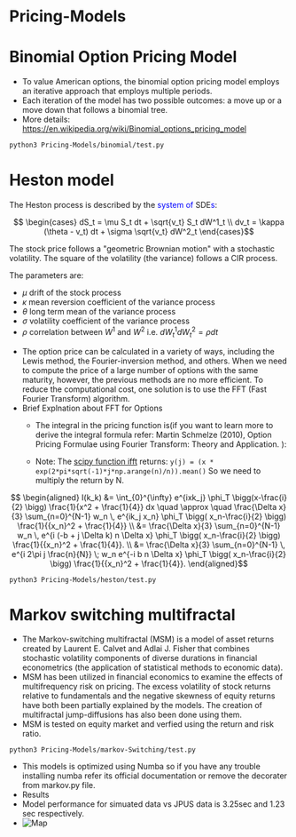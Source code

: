 # Pricing-Models

# Binomial Option Pricing Model
* To value American options, the binomial option pricing model employs an iterative approach that employs multiple periods.
* Each iteration of the model has two possible outcomes: a move up or a move down that follows a binomial tree.
* More details: https://en.wikipedia.org/wiki/Binomial_options_pricing_model
```
python3 Pricing-Models/binomial/test.py
```

# Heston model

The Heston process is described by the <font color=blue> system of </font> SDE<font color=blue>s</font>: 

$$ \begin{cases}
dS_t = \mu S_t dt + \sqrt{v_t} S_t dW^1_t \\
dv_t = \kappa (\theta - v_t) dt + \sigma \sqrt{v_t} dW^2_t 
\end{cases}$$

The stock price follows a "geometric Brownian motion" with a stochastic volatility. The square of the volatility (the variance) follows a CIR process.   


The parameters are:
- $\mu$ drift of the stock process
- $\kappa$ mean reversion coefficient of the variance process
- $\theta$ long term mean of the variance process 
- $\sigma$  volatility coefficient of the variance process
- $\rho$ correlation between $W^1$ and $W^2$ i.e. $dW^1_t dW^2_t = \rho dt$
* The option price can be calculated in a variety of ways, including the Lewis method, the Fourier-inversion method, and others. When we need to compute the price of a large number of options with the same maturity, however, the previous methods are no more efficient. To reduce the computational cost, one solution is to use the FFT (Fast Fourier Transform) algorithm.
* Brief Explnation about FFT for Options
  * The integral in the pricing function is(if you want to learn more to derive the integral formula refer: Martin Schmelze (2010), Option Pricing Formulae using Fourier Transform: Theory and Application.  ):
  
  * Note: The [scipy function ifft](https://docs.scipy.org/doc/scipy/reference/generated/scipy.fftpack.ifft.html#scipy.fftpack.ifft) returns: `y(j) = (x * exp(2*pi*sqrt(-1)*j*np.arange(n)/n)).mean()` So we need to multiply the return by N.

$$ 
\begin{aligned}
I(k_k) &= \int_{0}^{\infty} e^{ixk_j} \phi_T \bigg(x-\frac{i}{2} \bigg) \frac{1}{x^2 + \frac{1}{4}} dx 
\quad \approx \quad \frac{\Delta x}{3} \sum_{n=0}^{N-1} w_n \, e^{ik_j x_n} \phi_T \bigg( x_n-\frac{i}{2} \bigg) \frac{1}{{x_n}^2 + \frac{1}{4}} \\
&= \frac{\Delta x}{3} \sum_{n=0}^{N-1} w_n \, e^{i (-b + j \Delta k) n \Delta x} \phi_T \bigg( x_n-\frac{i}{2} \bigg) \frac{1}{{x_n}^2 + \frac{1}{4}}. \\
&= \frac{\Delta x}{3} \sum_{n=0}^{N-1} \, e^{i 2\pi j \frac{n}{N}} \; w_n e^{-i b n \Delta x} \phi_T \bigg( x_n-\frac{i}{2} \bigg) \frac{1}{{x_n}^2 + \frac{1}{4}}.
\end{aligned}$$


```
python3 Pricing-Models/heston/test.py
```

# Markov switching multifractal

* The Markov-switching multifractal (MSM) is a model of asset returns created by Laurent E. Calvet and Adlai J. Fisher that combines stochastic volatility components of diverse durations in financial econometrics (the application of statistical methods to economic data).
* MSM has been utilized in financial economics to examine the effects of multifrequency risk on pricing. The excess volatility of stock returns relative to fundamentals and the negative skewness of equity returns have both been partially explained by the models. The creation of multifractal jump-diffusions has also been done using them.
* MSM is tested on equity market and verfied using the return and risk ratio.

```
python3 Pricing-Models/markov-Switching/test.py
```
* This models is optimized using Numba so if you have any trouble installing numba refer its official documentation or remove the decorater from markov.py file.
* Results
 * Model performance for simuated data vs JPUS data is 3.25sec and 1.23 sec respectively.
 * ![Map](https://github.com/white07S/Pricing-Models/blob/main/models/markovSwitching/sim.png)
  



